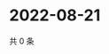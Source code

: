 # 2022-08-21

共 0 条

<!-- BEGIN WEIBO -->
<!-- 最后更新时间 Sun Aug 21 2022 09:27:23 GMT+0800 (China Standard Time) -->

<!-- END WEIBO -->
